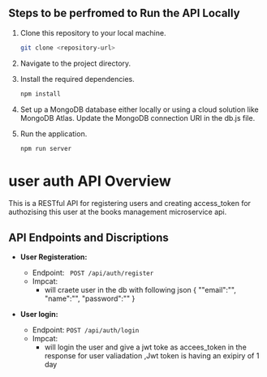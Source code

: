 ## Steps to be perfromed to Run the API Locally

1. Clone this repository to your local machine.

   ```bash
   git clone <repository-url>
   ```

2. Navigate to the project directory.

3. Install the required dependencies.

   ```bash
   npm install
   ```

4. Set up a MongoDB database either locally or using a cloud solution like MongoDB Atlas. Update the MongoDB connection URI in the db.js file.

5. Run the application.

   ```bash
   npm run server
   ```
 # user auth  API  Overview

This is a RESTful API for  registering users  and creating access_token for authozising  this user at  the books management microservice api. 

## API Endpoints and Discriptions
- **User Registeration:**

  - Endpoint: ` POST /api/auth/register`
  - Impcat:
    - will  craete user in the  db with following json {
      ""email":"",
  "name":"",
  "password":""
    }
- **User login:**

  - Endpoint: `POST /api/auth/login`
  - Impcat:
    - will  login the user and give a jwt toke as accees_token in the response for user valiadation ,Jwt token is having an exipiry of 1 day




